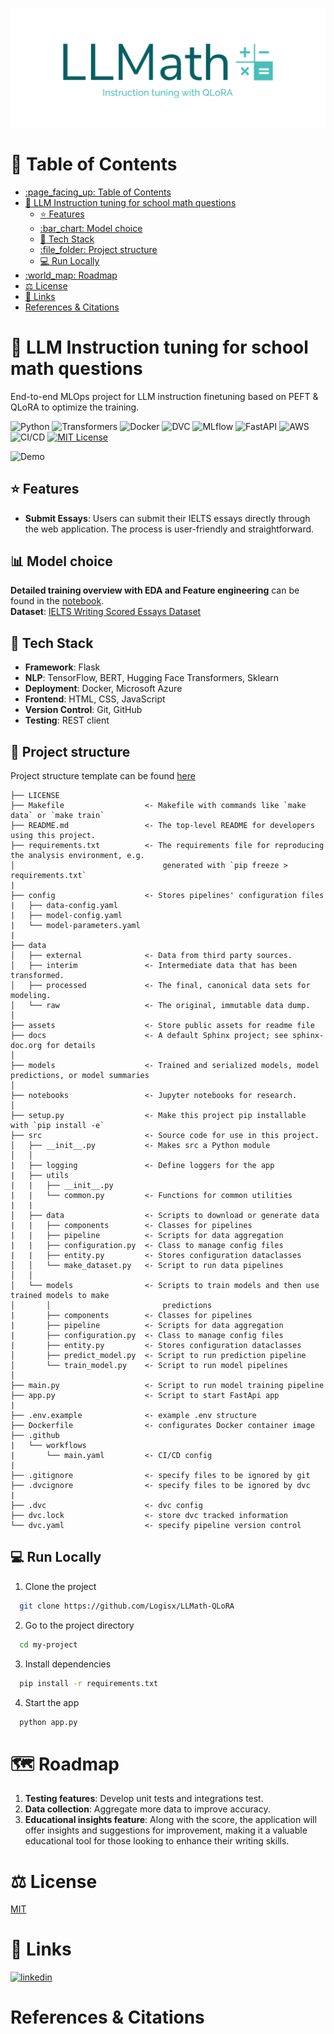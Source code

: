 ![Logo](https://github.com/Logisx/LLMath-QLoRA/blob/main/assets/logo-color-cropped.png?raw=true)

# :page_facing_up: Table of Contents 

- [:page\_facing\_up: Table of Contents](#page_facing_up-table-of-contents)
- [:rocket: LLM Instruction tuning for school math questions](#rocket-llm-instruction-tuning-for-school-math-questions)
  - [:star: Features](#star-features)
  - [:bar\_chart: Model choice](#bar_chart-model-choice)
  - [:toolbox: Tech Stack](#toolbox-tech-stack)
  - [:file\_folder: Project structure](#file_folder-project-structure)
  - [:computer: Run Locally](#computer-run-locally)
- [:world\_map: Roadmap](#world_map-roadmap)
- [⚖️ License](#️-license)
- [🔗 Links](#-links)
- [References \& Citations](#references--citations)
# :rocket: LLM Instruction tuning for school math questions

End-to-end MLOps project for LLM instruction finetuning based on PEFT & QLoRA to optimize the training.

![Python](https://img.shields.io/badge/Python-3.11-blue)
![Transformers](https://img.shields.io/badge/Transformers-NLP-amber)
![Docker](https://img.shields.io/badge/Docker-Container-blue)
![DVC](https://img.shields.io/badge/DVC-Version%20Control-ee4d5f)
![MLflow](https://img.shields.io/badge/MLflow-Tracking-brightgreen)
![FastAPI](https://img.shields.io/badge/FastAPI-API-009688)
![AWS](https://img.shields.io/badge/AWS-Cloud%20Deployment-FF9900)
![CI/CD](https://img.shields.io/badge/CI%2FCD-Workflow-4D7A97)
[![MIT License](https://img.shields.io/badge/License-MIT-green.svg)](https://choosealicense.com/licenses/mit/) 


![Demo](https://github.com/Logisx/IELTS-Grading/blob/main/assets/Demo.gif?raw=true)


## :star: Features
- **Submit Essays**: Users can submit their IELTS essays directly through the web application. The process is user-friendly and straightforward.


## :bar_chart: Model choice
**Detailed training overview with EDA and Feature engineering** can be found in the [notebook](https://github.com/Logisx/IELTS-Grading/blob/main/IELTS_Grading_with_BERT.ipynb).\
**Dataset**: [IELTS Writing Scored Essays Dataset
](https://www.kaggle.com/datasets/mazlumi/ielts-writing-scored-essays-dataset)


## :toolbox: Tech Stack

- **Framework**: Flask
- **NLP**: TensorFlow, BERT, Hugging Face Transformers, Sklearn
- **Deployment**: Docker, Microsoft Azure
- **Frontend**: HTML, CSS, JavaScript
- **Version Control**: Git, GitHub
- **Testing**: REST client

## :file_folder: Project structure
Project structure template can be found [here](https://drivendata.github.io/cookiecutter-data-science/)
```
├── LICENSE
├── Makefile                  <- Makefile with commands like `make data` or `make train`
├── README.md                 <- The top-level README for developers using this project.
├── requirements.txt          <- The requirements file for reproducing the analysis environment, e.g.
│                                 generated with `pip freeze > requirements.txt`
|
├── config                    <- Stores pipelines' configuration files
|   ├── data-config.yaml
|   ├── model-config.yaml
|   └── model-parameters.yaml
|
├── data
│   ├── external              <- Data from third party sources.
│   ├── interim               <- Intermediate data that has been transformed.
│   ├── processed             <- The final, canonical data sets for modeling.
│   └── raw                   <- The original, immutable data dump.
│
├── assets                    <- Store public assets for readme file
├── docs                      <- A default Sphinx project; see sphinx-doc.org for details
│
├── models                    <- Trained and serialized models, model predictions, or model summaries
│
├── notebooks                 <- Jupyter notebooks for research.
│
├── setup.py                  <- Make this project pip installable with `pip install -e`
├── src                       <- Source code for use in this project.
│   ├── __init__.py           <- Makes src a Python module
│   │
|   ├── logging               <- Define loggers for the app
|   ├── utils
|   |   ├── __init__.py
|   |   └── common.py         <- Functions for common utilities
|   |
│   ├── data                  <- Scripts to download or generate data
|   |   ├── components        <- Classes for pipelines
|   |   ├── pipeline          <- Scripts for data aggregation
|   |   ├── configuration.py  <- Class to manage config files
|   |   ├── entity.py         <- Stores configuration dataclasses
│   │   └── make_dataset.py   <- Script to run data pipelines
│   │
│   └── models                <- Scripts to train models and then use trained models to make
│       │                         predictions
|       ├── components        <- Classes for pipelines
|       ├── pipeline          <- Scripts for data aggregation
|       ├── configuration.py  <- Class to manage config files
|       ├── entity.py         <- Stores configuration dataclasses
│       ├── predict_model.py  <- Script to run prediction pipeline
│       └── train_model.py    <- Script to run model pipelines
│
├── main.py                   <- Script to run model training pipeline
├── app.py                    <- Script to start FastApi app
|
├── .env.example              <- example .env structure
├── Dockerfile                <- configurates Docker container image
├── .github
|   └── workflows
|       └── main.yaml         <- CI/CD config 
|
├── .gitignore                <- specify files to be ignored by git
├── .dvcignore                <- specify files to be ignored by dvc
|
├── .dvc                      <- dvc config 
├── dvc.lock                  <- store dvc tracked information
└── dvc.yaml                  <- specify pipeline version control
```

## :computer: Run Locally

1. Clone the project

```bash
  git clone https://github.com/Logisx/LLMath-QLoRA
```

2. Go to the project directory

```bash
  cd my-project
```

3. Install dependencies

```bash
  pip install -r requirements.txt
```

4. Start the app

```bash
  python app.py
```

# :world_map: Roadmap

1. **Testing features**: Develop unit tests and integrations test.
2. **Data collection**: Aggregate more data to improve accuracy.
3. **Educational insights feature**: Along with the score, the application will offer insights and suggestions for improvement, making it a valuable educational tool for those looking to enhance their writing skills.


# ⚖️ License

[MIT](https://github.com/Logisx/DeepEssay/blob/main/LICENSE)


# 🔗 Links
[![linkedin](https://img.shields.io/badge/linkedin-0A66C2?style=for-the-badge&logo=linkedin&logoColor=white)](https://www.linkedin.com/in/aleksandrshishkov)

# References & Citations